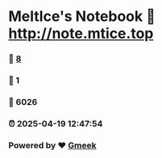 # MeltIce's Notebook :link: http://note.mtice.top 
### :page_facing_up: [8](http://note.mtice.top/tag.html) 
### :speech_balloon: 1 
### :hibiscus: 6026 
### :alarm_clock: 2025-04-19 12:47:54 
### Powered by :heart: [Gmeek](https://github.com/Meekdai/Gmeek)
